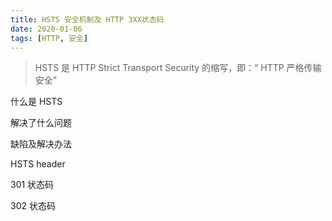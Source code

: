 ```yaml
---
title: HSTS 安全机制及 HTTP 3XX状态码
date: 2020-01-06 
tags: [HTTP, 安全]
---
```


> HSTS 是 HTTP Strict Transport Security 的缩写，即：“ HTTP 严格传输安全”

<!--more-->

什么是 HSTS



解决了什么问题



缺陷及解决办法



HSTS header 



301 状态码



302 状态码



